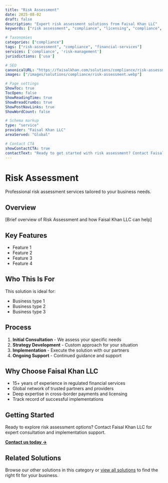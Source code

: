 ```yaml
---
title: "Risk Assessment"
date: 2025-08-02
draft: false
description: "Expert risk assessment solutions from Faisal Khan LLC"
keywords: ["risk assessment", "compliance", "licensing", "compliance", "faisal khan"]

# Taxonomies
categories: ["compliance"]
tags: ["risk-assessment", "compliance", "financial-services"]
services: ['compliance', 'risk-management']
jurisdictions: ['usa']

# SEO
canonicalURL: "https://faisalkhan.com/solutions/compliance/risk-assessment/"
images: ["/images/solutions/compliance/risk-assessment.webp"]

# Page settings
ShowToc: true
TocOpen: false
ShowReadingTime: true
ShowBreadCrumbs: true
ShowPostNavLinks: true
ShowWordCount: false

# Schema markup
type: "service"
provider: "Faisal Khan LLC"
areaServed: "Global"

# Contact CTA
showContactCTA: true
contactText: "Ready to get started with risk assessment? Contact Faisal Khan LLC for expert consultation."
---
```

# Risk Assessment

Professional risk assessment services tailored to your business needs.

## Overview

[Brief overview of Risk Assessment and how Faisal Khan LLC can help]

## Key Features

- Feature 1
- Feature 2  
- Feature 3
- Feature 4

## Who This Is For

This solution is ideal for:

- Business type 1
- Business type 2
- Business type 3

## Process

1. **Initial Consultation** - We assess your specific needs
2. **Strategy Development** - Custom approach for your situation  
3. **Implementation** - Execute the solution with our partners
4. **Ongoing Support** - Continued guidance and support

## Why Choose Faisal Khan LLC

- 15+ years of experience in regulated financial services
- Global network of trusted partners and providers
- Deep expertise in cross-border payments and licensing
- Track record of successful implementations

## Getting Started

Ready to explore risk assessment options? Contact Faisal Khan LLC for expert consultation and implementation support.

**[Contact us today →](mailto:contact@faisalkhan.com)**

## Related Solutions

Browse our other solutions in this category or [view all solutions](/solutions/) to find the right fit for your business.
